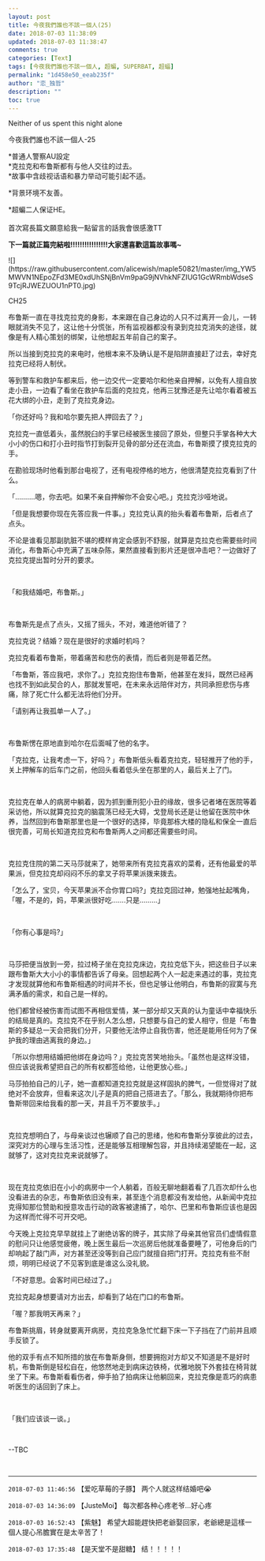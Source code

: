 ```yaml
---
layout: post
title: 今夜我們誰也不該一個人(25)
date: 2018-07-03 11:38:09
updated: 2018-07-03 11:38:47
comments: true
categories: [Text]
tags: [今夜我們誰也不該一個人, 超蝙, SUPERBAT, 超蝠]
permalink: "1d458e50_eeab235f"
author: "恋_独哲"
description: ""
toc: true
---
```


<p>Neither of us spent this night alone</p> 
<p>今夜我們誰也不該一個人-25</p> 
<p>*普通人警察AU設定<br />*克拉克和布鲁斯都有与他人交往的过去。&nbsp;<br />*故事中含歧视话语和暴力举动可能引起不适。</p> 
<p>*背景环境不友善。</p> 
<p>*超蝙二人保证HE。<br /><br />首次寫長篇文願意給我一點留言的話我會很感激TT</p> 
<p><strong>下一篇就正篇完結啦!!!!!!!!!!!!!!!!大家還喜歡這篇故事嗎~</strong></p> 
<p>
![](https://raw.githubusercontent.com/alicewish/maple50821/master/img_YW5MWVN1NEpoZFd3ME0xdUhSNjBnVm9paG9jNVhkNFZIUG1GcWRmbWdseS9TcjRJWEZUOU1nPT0.jpg)
<br /></p> 
<p>CH25</p> 
<p>布鲁斯一直在寻找克拉克的身影，本来跟在自己身边的人只不过离开一会儿，一转眼就消失不见了，这让他十分慌张，所有监视器都没有录到克拉克消失的途径，就像是有人精心策划的绑架，让他想起五年前自己的案子。</p> 
<p>所以当接到克拉克的来电时，他根本来不及确认是不是陷阱直接赶了过去，幸好克拉克已经将人制伏。</p> 
<p>等到警车和救护车都来后，他一边交代一定要哈尔和他亲自押解，以免有人擅自放走小丑，一边看了看坐在救护车后面的克拉克，他再三犹豫还是先让哈尔看着被五花大绑的小丑，走到了克拉克身边。</p> 
<p>「你还好吗？我和哈尔要先把人押回去了？」</p> 
<p>克拉克一直低着头，虽然脱臼的手掌已经被医生接回了原处，但整只手掌各种大大小小的伤口和打小丑时指节打到裂开见骨的部分还在流血，布鲁斯摸了摸克拉克的手。</p> 
<p>在勘验现场时他看到那台电视了，还有电视停格的地方，他很清楚克拉克看到了什么。</p> 
<p>「……….嗯，你去吧。如果不亲自押解你不会安心吧。」克拉克沙哑地说。</p> 
<p>「但是我想要你现在先答应我一件事。」克拉克认真的抬头看着布鲁斯，后者点了点头。</p> 
<p>不论是谁看见那副肮脏不堪的模样肯定会感到不舒服，就算是克拉克也需要些时间消化，布鲁斯心中充满了五味杂陈，果然直接看到影片还是很冲击吧？一边做好了克拉克提出暂时分开的要求。</p> 
<p>&nbsp;</p> 
<p>「和我结婚吧，布鲁斯。」</p> 
<p>&nbsp;</p> 
<p>布鲁斯先是点了点头，又摇了摇头，不对，难道他听错了？</p> 
<p>克拉克说？结婚？现在是很好的求婚时机吗？</p> 
<p>克拉克看着布鲁斯，带着痛苦和悲伤的表情，而后者则是带着茫然。</p> 
<p>「布鲁斯，答应我吧，求你了。」克拉克抱住布鲁斯，他甚至在发抖，既然已经再也找不到如此契合的人，那就发誓吧，在未来永远陪伴对方，共同承担悲伤与疼痛，除了死亡什么都无法将他们分开。</p> 
<p>「请别再让我孤单一人了。」</p> 
<p>&nbsp;</p> 
<p>布鲁斯愣在原地直到哈尔在后面喊了他的名字。</p> 
<p>「克拉克，让我考虑一下，好吗？」布鲁斯低头看着克拉克，轻轻推开了他的手，关上押解车的后车门之前，他回头看着低头坐在那里的人，最后关上了门。</p> 
<p>&nbsp;</p> 
<p>克拉克在单人的病房中躺着，因为抓到重刑犯小丑的缘故，很多记者堵在医院等着采访他，所以就算克拉克的脑震荡已经无大碍，戈登局长还是让他留在医院中休养，当然回到布鲁斯那里也是一个很好的选择，毕竟那栋大楼的隐私和保全一直后很完善，可局长知道克拉克和布鲁斯两人之间都还需要些时间。</p> 
<p>&nbsp;</p> 
<p>克拉克住院的第二天马莎就来了，她带来所有克拉克喜欢的菜肴，还有他最爱的苹果派，但克拉克却闷闷不乐的拿叉子将苹果派拨来拨去。</p> 
<p>「怎么了，宝贝，今天苹果派不合你胃口吗?」克拉克回过神，勉强地扯起嘴角，「喔，不是的，妈，苹果派很好吃…….只是………」</p> 
<p>&nbsp;</p> 
<p>「你有心事是吗?」</p> 
<p>&nbsp;</p> 
<p>马莎把便当放到一旁，拉过椅子坐在克拉克床边，克拉克低下头，把这些日子以来跟布鲁斯大大小小的事情都告诉了母亲。回想起两个人一起走来遇过的事，克拉克才发现就算他和布鲁斯相遇的时间并不长，但也足够让他明白，布鲁斯的寂寞与充满矛盾的需求，和自己是一样的。</p> 
<p>他们都曾经被伤害而试图不再相信爱情，某一部分却又天真的认为童话中幸福快乐的结局是真的。克拉克不在乎别人怎么想，只想要与自己的爱人相守，但是「布鲁斯的多疑总一天会把我们分开，只要他无法停止自我伤害，他还是能用任何为了保护我的理由逃离我的身边。」</p> 
<p>「所以你想用结婚把他绑在身边吗？」克拉克苦笑地抬头。「虽然也是这样没错，但应该说我希望把自己的所有权都签给他，让他更放心些。」</p> 
<p>马莎拍拍自己的儿子，她一直都知道克拉克就是这样固执的脾气，一但觉得对了就绝对不会放弃，但看来这次儿子是真的把自己搭进去了。「那么，我就期待你把布鲁斯带回来给我看的那一天，并且千万不要放手。」</p> 
<p>&nbsp;</p> 
<p>克拉克想明白了，与母亲谈过也辗顺了自己的思绪，他和布鲁斯分享彼此的过去，深究对方的心理与生活习性，还是能够互相理解包容，并且持续渴望能在一起，这就够了，这对克拉克来说就够了。</p> 
<p>&nbsp;</p> 
<p>现在克拉克依旧在小小的病房中一个人躺着，百般无聊地翻着看了几百次却什么也没看进去的杂志，布鲁斯依旧没有来，甚至连个消息都没有发给他，从新闻中克拉克得知那位赞助和授意攻击行动的政客被逮捕了，哈尔、巴里和布鲁斯应该也是因为这样而忙得不可开交吧。</p> 
<p>今天晚上克拉克早早就挂上了谢绝访客的牌子，其实除了母亲其他官员们虚情假意的慰问只让他感觉疲倦，晚上医生最后一次巡房后他就准备要睡了，可他身后的门却响起了敲门声，对方甚至还没等到自己应门就擅自把门打开。克拉克有些不耐烦，明明已经说了不见客到底是谁这么没礼貌。</p> 
<p>「不好意思。会客时间已经过了。」</p> 
<p>克拉克起身想要请对方出去，却看到了站在门口的布鲁斯。</p> 
<p>「喔？那我明天再来？」</p> 
<p>布鲁斯挑眉，转身就要离开病房，克拉克急急忙忙翻下床一下子挡在了门前并且顺手反锁了。</p> 
<p>他的双手有点不知所措的放在布鲁斯身侧，想要拥抱对方却又不知道是不是好时机，布鲁斯倒是轻松自在，他悠然地走到病床边铁椅，优雅地脱下外套挂在椅背就坐了下来。布鲁斯看看伤者，伸手拍了拍病床让他躺回来，克拉克像是乖巧的病患听医生的话回到了床上。</p> 
<p>&nbsp;</p> 
<p>「我们应该谈一谈。」</p> 
<p>&nbsp;</p> 
<p>--TBC</p> 
<p><br /></p>

---

`2018-07-03 11:46:56` 【爱吃草莓的子豚】 两个人就这样结婚吧😭

`2018-07-03 14:36:09` 【JusteMoi】 每次都各种心疼老爷…好心疼

`2018-07-03 16:52:43` 【紫魅】 希望大超能趕快把老爺娶回家，老爺總是這樣一個人提心吊膽實在是太辛苦了！

`2018-07-03 17:35:48` 【是天堂不是甜糖】 结！！！！！
